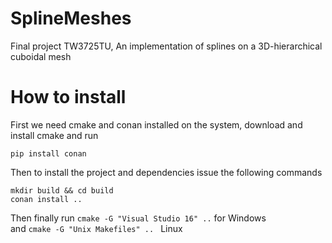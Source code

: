 # SplineMeshes
Final project TW3725TU, An implementation of splines on a 3D-hierarchical cuboidal mesh

# How to install
First we need cmake and conan installed on the system, download and install cmake and run
```
pip install conan
```
Then to install the project and dependencies issue the following commands
```
mkdir build && cd build
conan install ..
```
Then finally 
run ```cmake -G "Visual Studio 16" ..``` for Windows <br>
and ```cmake -G "Unix Makefiles" .. ``` Linux
